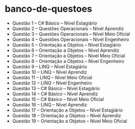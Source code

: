 # banco-de-questoes

- Questão 1 – C# Básico – Nível Estagiário
- Questão 2 – Questões Operacionais – Nível Aprendiz
- Questão 3 – Questões Operacionais – Nível Meio Oficial
- Questão 4 – Questões Operacionais – Nível Engenheiro
- Questão 5 – Orientação a Objetos – Nível Estagiário
- Questão 6 – Orientação a Objetos – Nível Aprendiz
- Questão 7 – Orientação a Objetos – Nível Meio Oficial
- Questão 8 – Orientação a Objetos – Nível Engenheiro
- Questão 9 – LINQ – Nível Estagiário
- Questão 10 – LINQ – Nível Aprendiz
- Questão 11 – LINQ – Nível Meio Oficial
- Questão 12 – LINQ – Nível Engenheiro
- Questão 13 – C# Básico – Nível Estagiário
- Questão 14 – C# Básico – Nível Aprendiz
- Questão 15 – C# Básico – Nível Meio Oficial
- Questão 16 – LINQ – Nível Aprendiz
- Questão 17 – Orientação a Objetos – Nível Estagiário
- Questão 18 – Orientação a Objetos – Nível Aprendiz
- Questão 19 – Orientação a Objetos – Nível Meio Oficial